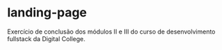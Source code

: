 # landing-page

Exercício de conclusão dos módulos II e III do curso de desenvolvimento fullstack da Digital College.
